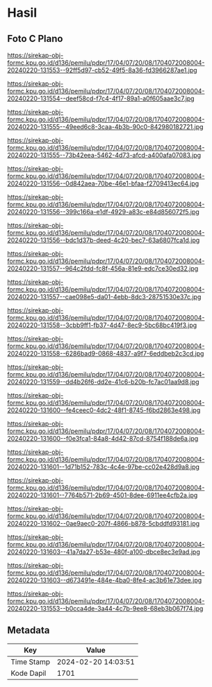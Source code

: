 # Hasil

## Foto C Plano

https://sirekap-obj-formc.kpu.go.id/d136/pemilu/pdpr/17/04/07/20/08/1704072008004-20240220-131553--92ff5d97-cb52-49f5-8a36-fd3966287ae1.jpg

https://sirekap-obj-formc.kpu.go.id/d136/pemilu/pdpr/17/04/07/20/08/1704072008004-20240220-131554--deef58cd-f7c4-4f17-89a1-a0f605aae3c7.jpg

https://sirekap-obj-formc.kpu.go.id/d136/pemilu/pdpr/17/04/07/20/08/1704072008004-20240220-131555--49eed6c8-3caa-4b3b-90c0-842980182721.jpg

https://sirekap-obj-formc.kpu.go.id/d136/pemilu/pdpr/17/04/07/20/08/1704072008004-20240220-131555--73b42eea-5462-4d73-afcd-a400afa07083.jpg

https://sirekap-obj-formc.kpu.go.id/d136/pemilu/pdpr/17/04/07/20/08/1704072008004-20240220-131556--0d842aea-70be-46e1-bfaa-f2709413ec64.jpg

https://sirekap-obj-formc.kpu.go.id/d136/pemilu/pdpr/17/04/07/20/08/1704072008004-20240220-131556--399c166a-e1df-4929-a83c-e84d856072f5.jpg

https://sirekap-obj-formc.kpu.go.id/d136/pemilu/pdpr/17/04/07/20/08/1704072008004-20240220-131556--bdc1d37b-deed-4c20-bec7-63a6807fca1d.jpg

https://sirekap-obj-formc.kpu.go.id/d136/pemilu/pdpr/17/04/07/20/08/1704072008004-20240220-131557--964c2fdd-fc8f-456a-81e9-edc7ce30ed32.jpg

https://sirekap-obj-formc.kpu.go.id/d136/pemilu/pdpr/17/04/07/20/08/1704072008004-20240220-131557--cae098e5-da01-4ebb-8dc3-28751530e37c.jpg

https://sirekap-obj-formc.kpu.go.id/d136/pemilu/pdpr/17/04/07/20/08/1704072008004-20240220-131558--3cbb9ff1-fb37-4d47-8ec9-5bc68bc419f3.jpg

https://sirekap-obj-formc.kpu.go.id/d136/pemilu/pdpr/17/04/07/20/08/1704072008004-20240220-131558--6286bad9-0868-4837-a9f7-6eddbeb2c3cd.jpg

https://sirekap-obj-formc.kpu.go.id/d136/pemilu/pdpr/17/04/07/20/08/1704072008004-20240220-131559--dd4b26f6-dd2e-41c6-b20b-fc7ac01aa9d8.jpg

https://sirekap-obj-formc.kpu.go.id/d136/pemilu/pdpr/17/04/07/20/08/1704072008004-20240220-131600--fe4ceec0-4dc2-48f1-8745-f6bd2863e498.jpg

https://sirekap-obj-formc.kpu.go.id/d136/pemilu/pdpr/17/04/07/20/08/1704072008004-20240220-131600--f0e3fca1-84a8-4d42-87cd-8754f188de6a.jpg

https://sirekap-obj-formc.kpu.go.id/d136/pemilu/pdpr/17/04/07/20/08/1704072008004-20240220-131601--1d71b152-783c-4c4e-97be-cc02e428d9a8.jpg

https://sirekap-obj-formc.kpu.go.id/d136/pemilu/pdpr/17/04/07/20/08/1704072008004-20240220-131601--7764b571-2b69-4501-8dee-6911ee4cfb2a.jpg

https://sirekap-obj-formc.kpu.go.id/d136/pemilu/pdpr/17/04/07/20/08/1704072008004-20240220-131602--0ae9aec0-207f-4866-b878-5cbddfd93181.jpg

https://sirekap-obj-formc.kpu.go.id/d136/pemilu/pdpr/17/04/07/20/08/1704072008004-20240220-131603--41a7da27-b53e-480f-a100-dbce8ec3e9ad.jpg

https://sirekap-obj-formc.kpu.go.id/d136/pemilu/pdpr/17/04/07/20/08/1704072008004-20240220-131603--d673491e-484e-4ba0-8fe4-ac3b61e73dee.jpg

https://sirekap-obj-formc.kpu.go.id/d136/pemilu/pdpr/17/04/07/20/08/1704072008004-20240220-131553--b0cca4de-3a44-4c7b-9ee8-68eb3b067f74.jpg


## Metadata

| Key        | Value               |
| ---------- | ------------------- |
| Time Stamp | 2024-02-20 14:03:51 |
| Kode Dapil | 1701                |



